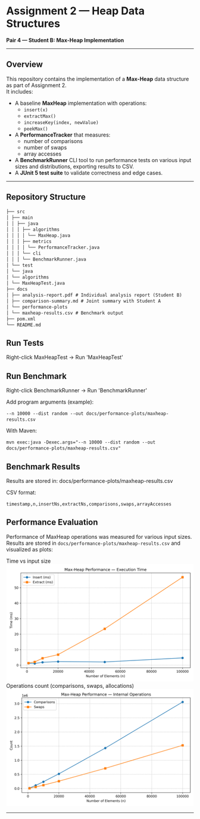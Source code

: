 # Assignment 2 — Heap Data Structures
**Pair 4 — Student B: Max-Heap Implementation**

---

##  Overview
This repository contains the implementation of a **Max-Heap** data structure as part of Assignment 2.  
It includes:
- A baseline **MaxHeap** implementation with operations:
    - `insert(x)`
    - `extractMax()`
    - `increaseKey(index, newValue)`
    - `peekMax()`
- A **PerformanceTracker** that measures:
    - number of comparisons
    - number of swaps
    - array accesses
- A **BenchmarkRunner** CLI tool to run performance tests on various input sizes and distributions, exporting results to CSV.
- A **JUnit 5 test suite** to validate correctness and edge cases.

---

##  Repository Structure
```
├── src
│ ├── main
│ │ ├── java
│ │ │ ├── algorithms
│ │ │ │ └── MaxHeap.java
│ │ │ ├── metrics
│ │ │ │ └── PerformanceTracker.java
│ │ │ └── cli
│ │ │ └── BenchmarkRunner.java
│ └── test
│ └── java
│ └── algorithms
│ └── MaxHeapTest.java
├── docs
│ ├── analysis-report.pdf # Individual analysis report (Student B)
│ ├── comparison-summary.md # Joint summary with Student A
│ └── performance-plots
│ └── maxheap-results.csv # Benchmark output
├── pom.xml
└── README.md
```
## Run Tests
Right-click MaxHeapTest → Run 'MaxHeapTest'

## Run Benchmark
Right-click BenchmarkRunner → Run 'BenchmarkRunner'

Add program arguments (example):
~~~
--n 10000 --dist random --out docs/performance-plots/maxheap-results.csv
~~~
With Maven:
~~~
mvn exec:java -Dexec.args="--n 10000 --dist random --out docs/performance-plots/maxheap-results.csv"
~~~

## Benchmark Results

Results are stored in: docs/performance-plots/maxheap-results.csv

CSV format:
```
timestamp,n,insertNs,extractNs,comparisons,swaps,arrayAccesses
```
## Performance Evaluation

Performance of MaxHeap operations was measured for various input sizes.  
Results are stored in `docs/performance-plots/maxheap-results.csv` and visualized as plots:

Time vs input size ![Time](docs/performance-plots/maxheap_time_fixed.png)
Operations count (comparisons, swaps, allocations) ![Count](docs/performance-plots/maxheap_operations_fixed.png)

---